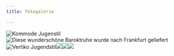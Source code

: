```yaml
---
title: fotogalerie

---
```

![](/img/rundgang/P1070031.jpg "Kommode Jugenstil")![Diese wunderschöne Baroktruhe wurde nach Frankfurt geliefert](/img/rundgang/P1070817.jpg)![](/img/rundgang/P1070039.jpg "Vertiko Jugendstil")![](/img/rundgang/P1070032.jpg)![](/img/rundgang/P1070030.jpg)![](/img/rundgang/P1070036.jpg)